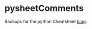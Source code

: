 # pysheetComments

Backups for the python Cheatsheet [blog](https://www.pythoncheatsheet.org/blog).
